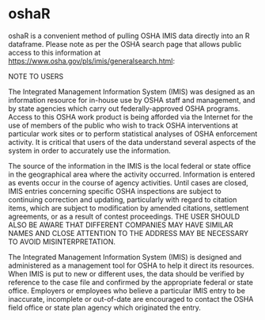 # oshaR

oshaR is a convenient method of pulling OSHA IMIS data directly into an R dataframe. Please note as per the OSHA search page that allows public access to this information at https://www.osha.gov/pls/imis/generalsearch.html:

NOTE TO USERS

The Integrated Management Information System (IMIS) was designed as an information resource for in-house use by OSHA staff and management, and by state agencies which carry out federally-approved OSHA programs. Access to this OSHA work product is being afforded via the Internet for the use of members of the public who wish to track OSHA interventions at particular work sites or to perform statistical analyses of OSHA enforcement activity. It is critical that users of the data understand several aspects of the system in order to accurately use the information.

The source of the information in the IMIS is the local federal or state office in the geographical area where the activity occurred. Information is entered as events occur in the course of agency activities. Until cases are closed, IMIS entries concerning specific OSHA inspections are subject to continuing correction and updating, particularly with regard to citation items, which are subject to modification by amended citations, settlement agreements, or as a result of contest proceedings. THE USER SHOULD ALSO BE AWARE THAT DIFFERENT COMPANIES MAY HAVE SIMILAR NAMES AND CLOSE ATTENTION TO THE ADDRESS MAY BE NECESSARY TO AVOID MISINTERPRETATION.

The Integrated Management Information System (IMIS) is designed and administered as a management tool for OSHA to help it direct its resources. When IMIS is put to new or different uses, the data should be verified by reference to the case file and confirmed by the appropriate federal or state office. Employers or employees who believe a particular IMIS entry to be inaccurate, incomplete or out-of-date are encouraged to contact the OSHA field office or state plan agency which originated the entry.
